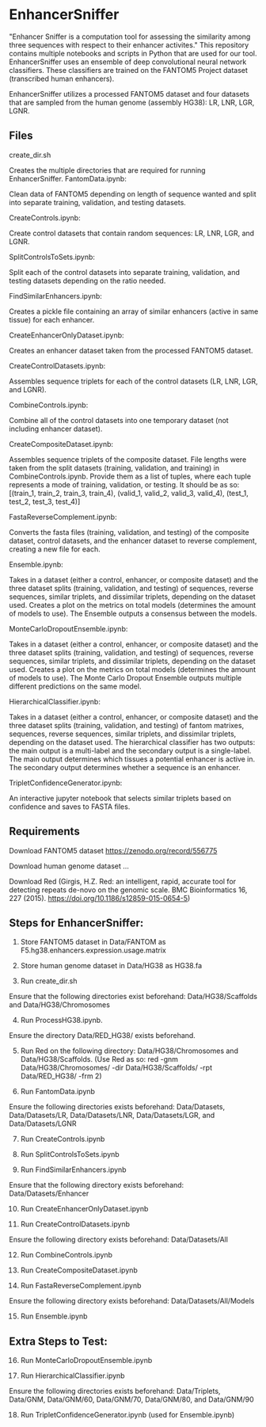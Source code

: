 # EnhancerSniffer
"Enhancer Sniffer is a computation tool for assessing the similarity among three sequences with respect to their enhancer activites." This repository contains multiple notebooks and scripts in Python that are used for our tool. EnhancerSniffer uses an ensemble of deep convolutional neural network classifiers. These classifiers are trained on the FANTOM5 Project dataset (transcribed human enhancers). 

EnhancerSniffer utilizes a processed FANTOM5 dataset and four datasets that are sampled from the human genome (assembly HG38): LR, LNR, LGR, LGNR. 

## Files

create_dir.sh

Creates the multiple directories that are required for running EnhancerSniffer.
FantomData.ipynb:

Clean data of FANTOM5 depending on length of sequence wanted and split into separate training, validation, and testing datasets.

CreateControls.ipynb:

Create control datasets that contain random sequences: LR, LNR, LGR, and LGNR.

SplitControlsToSets.ipynb:

Split each of the control datasets into separate training, validation, and testing datasets depending on the ratio needed.

FindSimilarEnhancers.ipynb:

Creates a pickle file containing an array of similar enhancers (active in same tissue) for each enhancer.

CreateEnhancerOnlyDataset.ipynb:

Creates an enhancer dataset taken from the processed FANTOM5 dataset.

CreateControlDatasets.ipynb:

Assembles sequence triplets for each of the control datasets (LR, LNR, LGR, and LGNR). 

CombineControls.ipynb:

Combine all of the control datasets into one temporary dataset (not including enhancer dataset). 

CreateCompositeDataset.ipynb:

Assembles sequence triplets of the composite dataset.
File lengths were taken from the split datasets (training, validation, and training) in CombineControls.ipynb.
Provide them as a list of tuples, where each tuple represents a mode of training, validation, or testing.
It should be as so: [(train_1, train_2, train_3, train_4), (valid_1, valid_2, valid_3, valid_4), (test_1, test_2, test_3, test_4)]

FastaReverseComplement.ipynb:

Converts the fasta files (training, validation, and testing) of the composite dataset, control datasets, and the enhancer dataset to reverse complement, creating a new file for each. 

Ensemble.ipynb:

Takes in a dataset (either a control, enhancer, or composite dataset) and the three dataset splits (training, validation, and testing) of sequences, reverse sequences, similar triplets, and dissimilar triplets, depending on the dataset used.
Creates a plot on the metrics on total models (determines the amount of models to use). 
The Ensemble outputs a consensus between the models. 

MonteCarloDropoutEnsemble.ipynb:

Takes in a dataset (either a control, enhancer, or composite dataset) and the three dataset splits (training, validation, and testing) of sequences, reverse sequences, similar triplets, and dissimilar triplets, depending on the dataset used.
Creates a plot on the metrics on total models (determines the amount of models to use).
The Monte Carlo Dropout Ensemble outputs multiple different predictions on the same model. 

HierarchicalClassifier.ipynb:

Takes in a dataset (either a control, enhancer, or composite dataset) and the three dataset splits (training, validation, and testing) of fantom matrixes, sequences, reverse sequences, similar triplets, and dissimilar triplets, depending on the dataset used.
The hierarchical classifier has two outputs: the main output is a multi-label and the secondary output is a single-label.
The main output determines which tissues a potential enhancer is active in. 
The secondary output determines whether a sequence is an enhancer. 

TripletConfidenceGenerator.ipynb:

An interactive jupyter notebook that selects similar triplets based on confidence and saves to FASTA files.

## Requirements
Download FANTOM5 dataset https://zenodo.org/record/556775

Download human genome dataset ... 

Download Red (Girgis, H.Z. Red: an intelligent, rapid, accurate tool for detecting repeats de-novo on the genomic scale. BMC Bioinformatics 16, 227 (2015). https://doi.org/10.1186/s12859-015-0654-5)

## Steps for EnhancerSniffer: 
1. Store FANTOM5 dataset in Data/FANTOM as F5.hg38.enhancers.expression.usage.matrix
   
2. Store human genome dataset in Data/HG38 as HG38.fa
   
3. Run create_dir.sh

Ensure that the following directories exist beforehand: Data/HG38/Scaffolds and Data/HG38/Chromosomes

4. Run ProcessHG38.ipynb. 

Ensure the directory Data/RED_HG38/ exists beforehand.

5. Run Red on the following directory: Data/HG38/Chromosomes and Data/HG38/Scaffolds. (Use Red as so: red -gnm Data/HG38/Chromosomes/ -dir Data/HG38/Scaffolds/ -rpt Data/RED_HG38/ -frm 2)

6. Run FantomData.ipynb

Ensure the following directories exists beforehand: Data/Datasets, Data/Datasets/LR, Data/Datasets/LNR, Data/Datasets/LGR, and Data/Datasets/LGNR

7. Run CreateControls.ipynb

8. Run SplitControlsToSets.ipynb

9. Run FindSimilarEnhancers.ipynb
   
Ensure that the following directory exists beforehand: Data/Datasets/Enhancer

10. Run CreateEnhancerOnlyDataset.ipynb

11. Run CreateControlDatasets.ipynb

Ensure the following directory exists beforehand: Data/Datasets/All

12. Run CombineControls.ipynb

13. Run CreateCompositeDataset.ipynb

14. Run FastaReverseComplement.ipynb
    
Ensure the following directory exists beforehand: Data/Datasets/All/Models

15. Run Ensemble.ipynb
    
## Extra Steps to Test:
16. Run MonteCarloDropoutEnsemble.ipynb

17. Run HierarchicalClassifier.ipynb
    
Ensure the following directories exists beforehand: Data/Triplets, Data/GNM, Data/GNM/60, Data/GNM/70, Data/GNM/80, and Data/GNM/90

18. Run TripletConfidenceGenerator.ipynb (used for Ensemble.ipynb)

